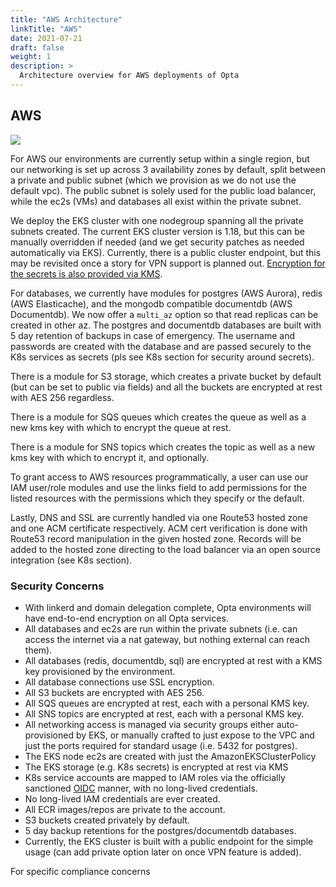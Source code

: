 ```yaml
---
title: "AWS Architecture"
linkTitle: "AWS"
date: 2021-07-21
draft: false
weight: 1
description: >
  Architecture overview for AWS deployments of Opta
---
```


## AWS

<a href="/images/opta_aws_architecture.png" target="_blank">
  <img src="/images/opta_aws_architecture.png" align="center"/>
</a>

For AWS our environments are currently setup within a single region, but our networking is set up across 3 availability
zones by default, split between a private and public subnet (which we provision as we do not use the default vpc).
The public subnet is solely used for the public load balancer, while the ec2s (VMs) and databases all exist within
the private subnet.

We deploy the EKS cluster with one nodegroup spanning all the private subnets created. The current EKS cluster version
is 1.18, but this can be manually overridden if needed (and we get security patches as needed automatically via EKS).
Currently, there is a public cluster endpoint, but this may be revisited once a story for VPN support is planned out.
[Encryption for the secrets is also provided via KMS](https://aws.amazon.com/blogs/containers/using-eks-encryption-provider-support-for-defense-in-depth/).

For databases, we currently have modules for postgres (AWS Aurora), redis (AWS Elasticache), and the mongodb compatible
documentdb (AWS Documentdb). We now offer a `multi_az` option so that read replicas can be created in other az. 
The postgres and documentdb databases are built with 5 day retention of backups in case of emergency. 
The username and passwords are created with the database and are passed securely to the K8s services as
secrets (pls see K8s section for security around secrets).

There is a module for S3 storage, which creates a private bucket by default (but can be set to public via fields)
and all the buckets are encrypted at rest with AES 256 regardless.

There is a module for SQS queues which creates the queue as well as a new kms key with which to encrypt
the queue at rest.

There is a module for SNS topics which creates the topic as well as a new kms key with which to encrypt it, and
optionally.

To grant access to AWS resources programmatically, a user can use our IAM user/role modules and use the links field
to add permissions for the listed resources with the permissions which they specify or the default.

Lastly, DNS and SSL are currently handled via one Route53 hosted zone and one ACM certificate respectively. ACM cert
verification is done with Route53 record manipulation in the given hosted zone. Records will be added to the hosted
zone directing to the load balancer via an open source integration (see K8s section).

### Security Concerns

- With linkerd and domain delegation complete, Opta environments will have end-to-end encryption on all Opta services.
- All databases and ec2s are run within the private subnets (i.e. can access the internet via a nat gateway, but
  nothing external can reach them).
- All databases (redis, documentdb, sql) are encrypted at rest with a KMS key provisioned by the environment.
- All database connections use SSL encryption.
- All S3 buckets are encrypted with AES 256.
- All SQS queues are encrypted at rest, each with a personal KMS key.
- All SNS topics are encrypted at rest, each with a personal KMS key.
- All networking access is managed via security groups either auto-provisioned by EKS, or manually crafted to just
  expose to the VPC and just the ports required for standard usage (i.e. 5432 for postgres).
- The EKS node ec2s are created with just the AmazonEKSClusterPolicy
- The EKS storage (e.g. K8s secrets) is encrypted at rest via KMS
- K8s service accounts are mapped to IAM roles via the officially sanctioned [OIDC](https://docs.aws.amazon.com/eks/latest/userguide/enable-iam-roles-for-service-accounts.html)
  manner, with no long-lived credentials.
- No long-lived IAM credentials are ever created.
- All ECR images/repos are private to the account.
- S3 buckets created privately by default.
- 5 day backup retentions for the postgres/documentdb databases.
- Currently, the EKS cluster is built with a public endpoint for the simple usage (can add private option later on once
  VPN feature is added).

For specific compliance concerns